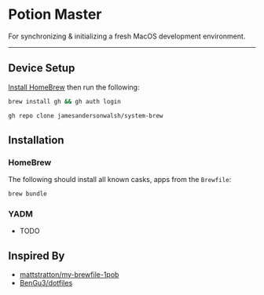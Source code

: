 # Potion Master

For synchronizing & initializing a fresh MacOS development environment.

<hr />

## Device Setup

[Install HomeBrew](https://docs.brew.sh/Installation) then run the following:

```sh
brew install gh && gh auth login
```

```sh
gh repo clone jamesandersonwalsh/system-brew
```

## Installation

### HomeBrew

The following should install all known casks, apps from the `Brewfile`:

```sh
brew bundle
```

### YADM

- TODO

## Inspired By

- [mattstratton/my-brewfile-1pob](https://dev.to/mattstratton/my-brewfile-1pob)
- [BenGu3/dotfiles](https://github.com/BenGu3/dotfiles/blob/main/README.md)
